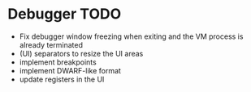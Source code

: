 # Debugger TODO

- Fix debugger window freezing when exiting and the VM process is already terminated
- (UI) separators to resize the UI areas
- implement breakpoints
- implement DWARF-like format
- update registers in the UI
